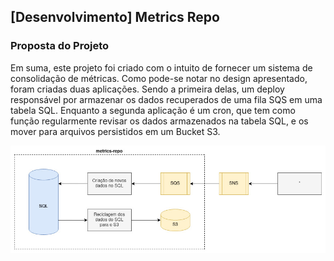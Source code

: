 ## [Desenvolvimento] Metrics Repo

### Proposta do Projeto

Em suma, este projeto foi criado com o intuito de fornecer um sistema de consolidação de métricas. Como pode-se notar no design apresentado, foram criadas duas aplicações. Sendo a primeira delas, um deploy responsável por armazenar os dados recuperados de uma fila SQS em uma tabela SQL. Enquanto a segunda aplicação é um cron, que tem como função regularmente revisar os dados armazenados na tabela SQL, e os mover para arquivos persistidos em um Bucket S3.

![Design do sistema](docs/design_v1.jpg "Design do sistema")
